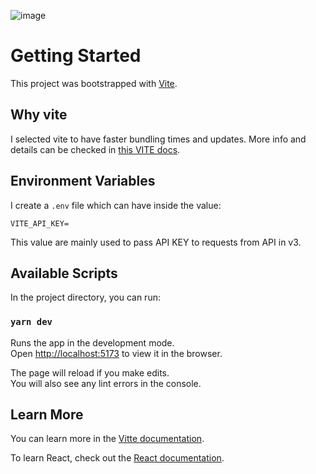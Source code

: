 ![image](https://user-images.githubusercontent.com/37349708/201828660-caf07c4a-1fb9-4b7e-9ad4-d1a21981dfb3.png)


# Getting Started

This project was bootstrapped with [Vite](https://vitejs.dev/guide/).

## Why vite

I selected vite to have faster bundling times and updates.
More info and details can be checked in
[this VITE docs](https://vitejs.dev/guide/why.html).

## Environment Variables

I create a `.env` file which can have
inside the value:

```
VITE_API_KEY=
```

This value are mainly used to pass API KEY to requests from API in v3.

## Available Scripts

In the project directory, you can run:

### `yarn dev`

Runs the app in the development mode.\
Open [http://localhost:5173](http://localhost:5173) to view it in the browser.

The page will reload if you make edits.\
You will also see any lint errors in the console.

## Learn More

You can learn more in the [Vitte documentation](https://vitejs.dev/guide/).

To learn React, check out the [React documentation](https://reactjs.org/).
